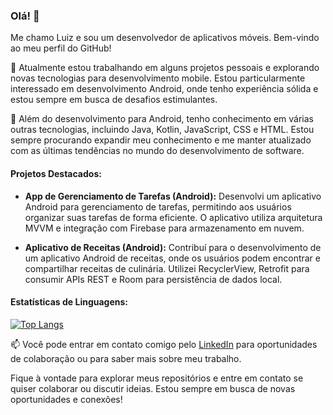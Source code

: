 ### Olá! 👋

Me chamo Luiz e sou um desenvolvedor de aplicativos móveis. Bem-vindo ao meu perfil do GitHub!

🔭 Atualmente estou trabalhando em alguns projetos pessoais e explorando novas tecnologias para desenvolvimento mobile. Estou particularmente interessado em desenvolvimento Android, onde tenho experiência sólida e estou sempre em busca de desafios estimulantes.

🌱 Além do desenvolvimento para Android, tenho conhecimento em várias outras tecnologias, incluindo Java, Kotlin, JavaScript, CSS e HTML. Estou sempre procurando expandir meu conhecimento e me manter atualizado com as últimas tendências no mundo do desenvolvimento de software.

#### Projetos Destacados:

- **App de Gerenciamento de Tarefas (Android):** Desenvolvi um aplicativo Android para gerenciamento de tarefas, permitindo aos usuários organizar suas tarefas de forma eficiente. O aplicativo utiliza arquitetura MVVM e integração com Firebase para armazenamento em nuvem.

- **Aplicativo de Receitas (Android):** Contribuí para o desenvolvimento de um aplicativo Android de receitas, onde os usuários podem encontrar e compartilhar receitas de culinária. Utilizei RecyclerView, Retrofit para consumir APIs REST e Room para persistência de dados local.

#### Estatísticas de Linguagens:

[![Top Langs](https://github-readme-stats.vercel.app/api/top-langs/?username=mobile-luiz&layout=compact&langs_count=8)](https://github.com/mobile-luiz)

📫 Você pode entrar em contato comigo pelo [LinkedIn](https://www.linkedin.com/in/jose-luiz-vicente-90b4b895/) para oportunidades de colaboração ou para saber mais sobre meu trabalho.

Fique à vontade para explorar meus repositórios e entre em contato se quiser colaborar ou discutir ideias. Estou sempre em busca de novas oportunidades e conexões!







